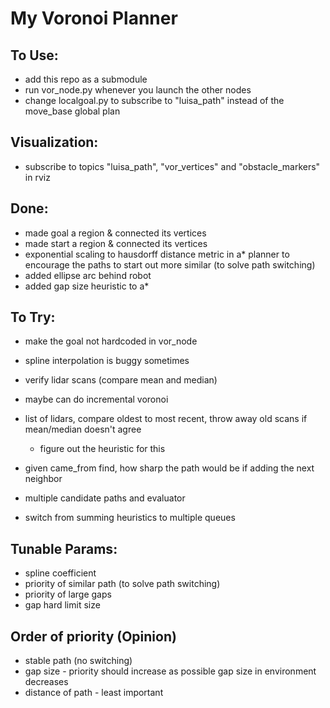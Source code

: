# My Voronoi Planner
## To Use:
- add this repo as a submodule
- run vor_node.py whenever you launch the other nodes
- change localgoal.py to subscribe to "luisa_path" instead of the move_base global plan

## Visualization:
- subscribe to topics "luisa_path", "vor_vertices" and "obstacle_markers" in rviz

## Done:
- made goal a region & connected its vertices
- made start a region & connected its vertices
- exponential scaling to hausdorff distance metric in a* planner to encourage the paths to start out more similar (to solve path switching)
- added ellipse arc behind robot
- added gap size heuristic to a*

## To Try:
- make the goal not hardcoded in vor_node
- spline interpolation is buggy sometimes
- verify lidar scans (compare mean and median)
- maybe can do incremental voronoi
- list of lidars, compare oldest to most recent, throw away old scans if mean/median doesn't agree
    - figure out the heuristic for this

- given came_from find, how sharp the path would be if adding the next neighbor
- multiple candidate paths and evaluator
- switch from summing heuristics to multiple queues

## Tunable Params:
- spline coefficient
- priority of similar path (to solve path switching)
- priority of large gaps
- gap hard limit size

## Order of priority (Opinion)
- stable path (no switching)
- gap size - priority should increase as possible gap size in environment decreases
- distance of path - least important
